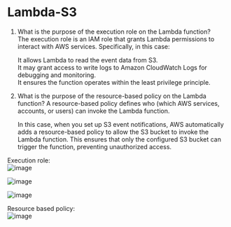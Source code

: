 # Lambda-S3
1. What is the purpose of the execution role on the Lambda function?  
   The execution role is an IAM role that grants Lambda permissions to interact with AWS services. Specifically, in this case:  

   It allows Lambda to read the event data from S3.  
   It may grant access to write logs to Amazon CloudWatch Logs for debugging and monitoring.  
   It ensures the function operates within the least privilege principle.  

2. What is the purpose of the resource-based policy on the Lambda function?
   A resource-based policy defines who (which AWS services, accounts, or users) can invoke the Lambda function.

   In this case, when you set up S3 event notifications, AWS automatically adds a resource-based policy to allow the S3 bucket to invoke the Lambda function.
   This ensures that only the configured S3 bucket can trigger the function, preventing unauthorized access.

Execution role:  
![image](https://github.com/user-attachments/assets/b367774b-26e3-4af7-b492-0c6598275468)  

![image](https://github.com/user-attachments/assets/acceace5-426d-4b68-898a-113e6c67ef0a)

![image](https://github.com/user-attachments/assets/4603e04e-397d-498e-b0e7-51bba8e59eae)

Resource based policy:  
![image](https://github.com/user-attachments/assets/48797b43-aea8-41bd-a73d-2a25869f5c88)




